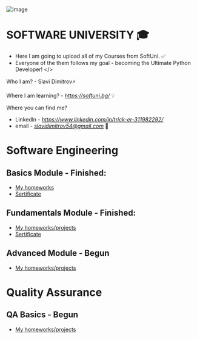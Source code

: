 ![image](https://user-images.githubusercontent.com/68993494/185683680-bcfefe65-88fb-4192-b0b2-ff9130c39487.png)
 # SOFTWARE UNIVERSITY 🎓

* Here I am going to upload all of my Courses from SoftUni. ✅
* Everyone of the them follows my goal - becoming the Ultimate Python Developer! </>

Who I am? - Slavi Dimitrov⚡

Where I am learning? - *https://softuni.bg/* 💡

Where you can find me? 
- Linkedln - *https://www.linkedin.com/in/trick-er-311982292/* 
- email - *slavidimitrov54@gmail.com* 🧠

# Software Engineering

## Basics Module - Finished:
- [My homeworks](https://github.com/sldimitrov/SoftUniCourse/tree/main/Basics)
- [Sertificate](https://softuni.bg/certificates/details/178317/f0052ba7)


## Fundamentals Module - Finished:
- [My homeworks/projects](https://github.com/sldimitrov/SoftUniCourse/tree/main/Fundamentals)
- [Sertificate](https://softuni.bg/users/profile/certificates?username=sldimitrov)


## Advanced Module - Begun
- [My homeworks/projects](https://github.com/sldimitrov/SoftUniCourse/tree/main/Advanced)

# Quality Assurance 

## QA Basics - Begun
- [My homeworks/projects](https://github.com/sldimitrov/SoftUniCourse/tree/main/QA)
